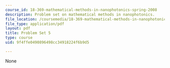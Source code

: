 ```yaml
---
course_id: 18-369-mathematical-methods-in-nanophotonics-spring-2008
description: Problem set on mathematical methods in nanophotonics.
file_location: /coursemedia/18-369-mathematical-methods-in-nanophotonics-spring-2008/9f4ffe0490896498cc34918224f6b9d5_pset5.pdf
file_type: application/pdf
layout: pdf
title: Problem Set 5
type: course
uid: 9f4ffe0490896498cc34918224f6b9d5

---
```

None
